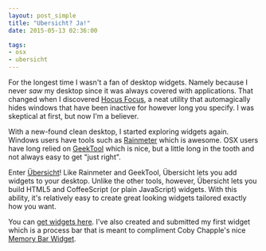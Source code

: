 ```yaml
---
layout: post_simple
title: "Ubersicht? Ja!"
date: 2015-05-13 02:36:00

tags:
- osx
- ubersicht
---
```


For the longest time I wasn't a fan of desktop widgets. Namely because I never *saw* my desktop since it was always covered with applications. That changed when I discovered [Hocus Focus](http://hocusfoc.us/), a neat utility that automagically hides windows that have been inactive for however long you specify. I was skeptical at first, but now I'm a believer.

With a new-found clean desktop, I started exploring widgets again. Windows users have tools such as [Rainmeter](http://rainmeter.net/) which is awesome. OSX users have long relied on [GeekTool](http://projects.tynsoe.org/en/geektool/) which is nice, but a little long in the tooth and not always easy to get "just right".

Enter [Übersicht](http://tracesof.net/uebersicht/)! Like Rainmeter and GeekTool, Übersicht lets you add widgets to your desktop. Unlike the other tools, however, Übersicht lets you build HTML5 and CoffeeScript (or plain JavaScript) widgets. With this ability, it's relatively easy to create great looking widgets tailored exactly how you want.

You can [get widgets here](http://tracesof.net/uebersicht-widgets/). I've also created and submitted my first widget which is a process bar that is meant to compliment Coby Chapple's nice [Memory Bar Widget](https://github.com/cobyism/ubersicht-memory-bar).

